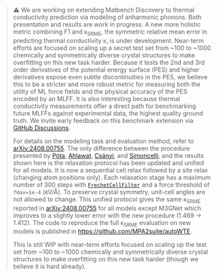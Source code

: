 > ⚠️ We are working on extending Matbench Discovery to thermal conductivity prediction via modeling of anharmonic phonons.
> Both presentation and results are work in progress.
> A new more holistic metric combining F1 and κ<sub>SRME</sub>, the symmetric relative mean error in predicting thermal conductivity κ, is under development.
> Near-term efforts are focused on scaling up a secret test set from ~100 to ~1000 chemically and symmetrically diverse crystal structures to make overfitting on this new task harder.
> Because it tests the 2nd and 3rd order derivatives of the potential energy surface (PES) and higher derivatives expose even subtle discontinuities in the PES, we believe this to be a stricter and more robust metric for measuring both the utility of ML force fields and the physical accuracy of the PES encoded by an MLFF. It is also interesting because thermal conductivity measurements offer a direct path for benchmarking future MLFFs against experimental data, the highest quality ground truth.
> We invite early feedback on this benchmark extension via [GitHub Discussions](https://github.com/janosh/matbench-discovery/discussions).
>
> For details on the modeling task and evaluation method, refer to [arXiv:2408.00755](https://arxiv.org/abs/2408.00755).
> The only difference between the procedure presented by [Póta](https://tcm.phy.cam.ac.uk/profiles/bp443/), [Ahlawat](https://tcm.phy.cam.ac.uk/profiles/pa483), [Csányi](https://eng.cam.ac.uk/profiles/gc121), and [Simoncelli](https://tcm.phy.cam.ac.uk/profiles/ms2855), and the results shown here is the relaxation protocol has been updated and unified for all models.
> It is now a sequential cell relax followed by a site relax (changing atom positions only). Each relaxation stage has a maximum number of 300 steps with [`FrechetCellFilter`](https://gitlab.com/ase/ase/-/blob/e65782af/ase/filters.py#L495) and a force threshold of `fmax=1e-4` (eV/Å). To preserve crystal symmetry, unit-cell angles are not allowed to change. This unified protocol gives the same κ<sub>SRME</sub> reported in [arXiv:2408.00755](https://arxiv.org/abs/2408.00755) for all models except M3GNet which improves to a slightly lower error with the new procedure (1.469 → 1.412).
> The code to reproduce the full κ<sub>SRME</sub> evaluation on new models is published in https://github.com/MPA2suite/autoWTE.
>
> This is still WIP with near-term efforts focused on scaling up the test set from ~100 to ~1000 chemically and symmetrically diverse crystal structures to make overfitting on this new task harder (though we believe it is hard already).

